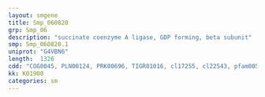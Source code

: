 ```yaml
---
layout: smgene
title: Smp_060820
grp: Smp_06
description: "succinate coenzyme A ligase, GDP forming, beta subunit"
smp: Smp_060820.1
uniprot: "G4VBN6"
length:  1326
cdd: "COG0045, PLN00124, PRK00696, TIGR01016, cl17255, cl22543, pfam00549, pfam08442"
kk: K01900
categories: sm
---
```

